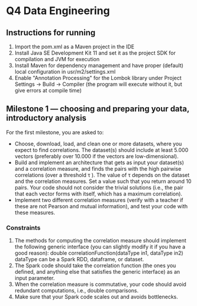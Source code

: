 # Q4 Data Engineering 

## Instructions for running

1. Import the pom.xml as a Maven project in the IDE
2. Install Java SE Development Kit 11 and set it as the project SDK for compilation and JVM for execution
3. Install Maven for dependency management and have proper (default) local configuration in usr/m2/settings.xml
4. Enable "Annotation Processing" for the Lombok library under Project Settings -> Build -> Compiler 
(the program will execute without it, but give errors at compile time)

## Milestone 1 — choosing and preparing your data, introductory analysis

For the first milestone, you are asked to:
- Choose, download, load, and clean one or more datasets, where you expect to find
correlations. The dataset(s) should include at least 5.000 vectors (preferably over 10.000 if the
vectors are low-dimensional).
- Build and implement an architecture that gets as input your dataset(s) and a correlation
measure, and finds the pairs with the high pairwise correlations (over a threshold τ ). The value
of τ depends on the dataset and the correlation measures. Set a value such that you return
around 10 pairs. Your code should not consider the trivial solutions (i.e., the pair that each
vector forms with itself, which has a maximum correlation).
- Implement two different correlation measures (verify with a teacher if these are not Pearson and
mutual information), and test your code with these measures.

### Constraints
1. The methods for computing the correlation measure should implement the following generic
interface (you can slightly modify it if you have a good reason):
double correlationFunction(dataType in1, dataType in2)
dataType can be a Spark RDD, dataframe, or dataset.
2. The Spark code should take the correlation function (the ones you defined, and anything else
that satisfies the generic interface) as an input parameter.
3. When
the correlation measure is commutative, your code should avoid redundant
computations, i.e., double comparisons.
4. Make sure that your Spark code scales out and avoids bottlenecks.
